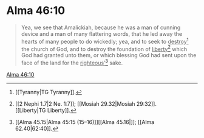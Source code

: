 # Alma 46:10

> Yea, we see that Amalickiah, because he was a man of cunning device and a man of many flattering words, that he led away the hearts of many people to do wickedly; yea, and to seek to <u>destroy</u>[^a] the church of God, and to destroy the foundation of <u>liberty</u>[^b] which God had granted unto them, or which blessing God had sent upon the face of the land for the <u>righteous’</u>[^c] sake.

[Alma 46:10](https://www.churchofjesuschrist.org/study/scriptures/bofm/alma/46?lang=eng&id=p10#p10)


[^a]: [[Tyranny|TG Tyranny]].  
[^b]: [[2 Nephi 1.7|2 Ne. 1:7]]; [[Mosiah 29.32|Mosiah 29:32]]. [[Liberty|TG Liberty]].  
[^c]: [[Alma 45.15|Alma 45:15 (15–16)]][[Alma 45.16|]]; [[Alma 62.40|62:40]].  
